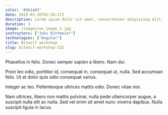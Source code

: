 ```yaml
---
color: '#2b1a83'
date: 2019-03-26T02:26:17Z
description: Lorem ipsum dolor sit amet, consectetuer adipiscing elit. Proin risus.
duration: 3
image: /images/ws_image_3.jpg
instructors: ["Jobi Rittmeier"]
technologies: ["Angular"]
title: Bitwolf workshop
slug: bitwolf-workshop-132
---
```

Phasellus in felis. Donec semper sapien a libero. Nam dui.

Proin leo odio, porttitor id, consequat in, consequat ut, nulla. Sed accumsan felis. Ut at dolor quis odio consequat varius.

Integer ac leo. Pellentesque ultrices mattis odio. Donec vitae nisi.

Nam ultrices, libero non mattis pulvinar, nulla pede ullamcorper augue, a suscipit nulla elit ac nulla. Sed vel enim sit amet nunc viverra dapibus. Nulla suscipit ligula in lacus.
